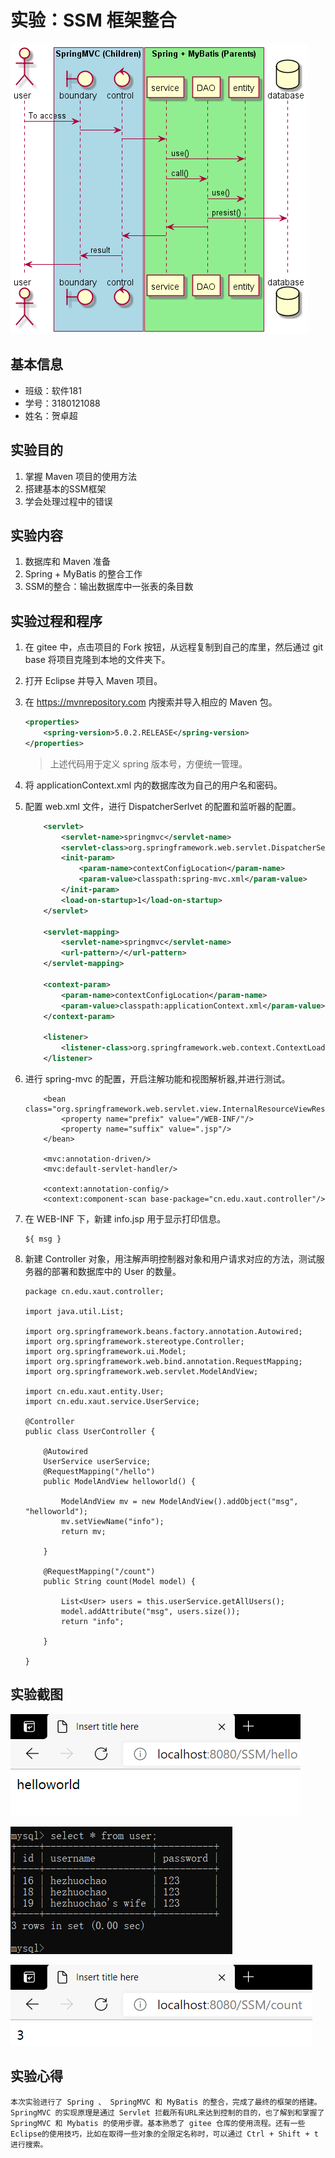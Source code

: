 # 实验：SSM 框架整合
![整合的容器](./img/uml.png)
## 基本信息

- 班级：软件181
- 学号：3180121088
- 姓名：贺卓超

## 实验目的
1. 掌握 Maven 项目的使用方法
2. 搭建基本的SSM框架
3. 学会处理过程中的错误

## 实验内容
1. 数据库和 Maven 准备
2. Spring + MyBatis 的整合工作
3. SSM的整合：输出数据库中一张表的条目数

## 实验过程和程序
1. 在 gitee 中，点击项目的 Fork 按钮，从远程复制到自己的库里，然后通过 git base 将项目克隆到本地的文件夹下。
2. 打开 Eclipse 并导入 Maven 项目。
3. 在 https://mvnrepository.com 内搜索并导入相应的 Maven 包。

    ```pom.xml
    <properties>
        <spring-version>5.0.2.RELEASE</spring-version>
    </properties>
    ```
    >上述代码用于定义 spring 版本号，方便统一管理。
4. 将 applicationContext.xml 内的数据库改为自己的用户名和密码。
5. 配置 web.xml 文件，进行 DispatcherSerlvet 的配置和监听器的配置。
    ```web.xml
        <servlet>
            <servlet-name>springmvc</servlet-name>
            <servlet-class>org.springframework.web.servlet.DispatcherServlet</servlet-class>
            <init-param>
                <param-name>contextConfigLocation</param-name>
                <param-value>classpath:spring-mvc.xml</param-value>
            </init-param>
            <load-on-startup>1</load-on-startup>
        </servlet>
        
        <servlet-mapping>
            <servlet-name>springmvc</servlet-name>
            <url-pattern>/</url-pattern>
        </servlet-mapping>
        
        <context-param>
            <param-name>contextConfigLocation</param-name>
            <param-value>classpath:applicationContext.xml</param-value>
        </context-param>
        
        <listener>
            <listener-class>org.springframework.web.context.ContextLoaderListener</listener-class>
        </listener>
    ```
6. 进行 spring-mvc 的配置，开启注解功能和视图解析器,并进行测试。
    ```
        <bean class="org.springframework.web.servlet.view.InternalResourceViewResolver">
            <property name="prefix" value="/WEB-INF/"/>
            <property name="suffix" value=".jsp"/>
        </bean>
        
        <mvc:annotation-driven/>
        <mvc:default-servlet-handler/>
        
        <context:annotation-config/>
        <context:component-scan base-package="cn.edu.xaut.controller"/>
    ```
7. 在 WEB-INF 下，新建 info.jsp 用于显示打印信息。
    ```
    ${ msg }
    ```
8. 新建 Controller 对象，用注解声明控制器对象和用户请求对应的方法，测试服务器的部署和数据库中的 User 的数量。
    ```
    package cn.edu.xaut.controller;

    import java.util.List;

    import org.springframework.beans.factory.annotation.Autowired;
    import org.springframework.stereotype.Controller;
    import org.springframework.ui.Model;
    import org.springframework.web.bind.annotation.RequestMapping;
    import org.springframework.web.servlet.ModelAndView;

    import cn.edu.xaut.entity.User;
    import cn.edu.xaut.service.UserService;

    @Controller
    public class UserController {

        @Autowired
        UserService userService;
        @RequestMapping("/hello")
        public ModelAndView helloworld() {
            
            ModelAndView mv = new ModelAndView().addObject("msg", "helloworld");
            mv.setViewName("info");
            return mv;
            
        }
        
        @RequestMapping("/count")
        public String count(Model model) {
            
            List<User> users = this.userService.getAllUsers();
            model.addAttribute("msg", users.size());
            return "info";
            
        }
        
    }
    ```

## 实验截图
![helloworld](./img/1.png)
<br/>

![mysql](./img/2.png)
<br/>

![User的数量](./img/3.png)
## 实验心得
    本次实验进行了 Spring 、 SpringMVC 和 MyBatis 的整合，完成了最终的框架的搭建。SpringMVC 的实现原理是通过 Servlet 拦截所有URL来达到控制的目的，也了解到和掌握了 SpringMVC 和 Mybatis 的使用步骤。基本熟悉了 gitee 仓库的使用流程。还有一些Eclipse的使用技巧，比如在取得一些对象的全限定名称时，可以通过 Ctrl + Shift + t 进行搜索。